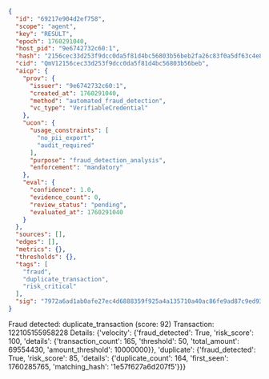 ```json
{
  "id": "69217e904d2ef758",
  "scope": "agent",
  "key": "RESULT",
  "epoch": 1760291040,
  "host_pid": "9e6742732c60:1",
  "hash": "2156cec33d253f9dcc0da5f81d4bc56803b56beb2fa26c83f0a5df63c4e84cab",
  "cid": "QmV12156cec33d253f9dcc0da5f81d4bc56803b56beb",
  "aicp": {
    "prov": {
      "issuer": "9e6742732c60:1",
      "created_at": 1760291040,
      "method": "automated_fraud_detection",
      "vc_type": "VerifiableCredential"
    },
    "ucon": {
      "usage_constraints": [
        "no_pii_export",
        "audit_required"
      ],
      "purpose": "fraud_detection_analysis",
      "enforcement": "mandatory"
    },
    "eval": {
      "confidence": 1.0,
      "evidence_count": 0,
      "review_status": "pending",
      "evaluated_at": 1760291040
    }
  },
  "sources": [],
  "edges": [],
  "metrics": {},
  "thresholds": {},
  "tags": [
    "fraud",
    "duplicate_transaction",
    "risk_critical"
  ],
  "sig": "7972a6ad1ab0afe27ec4d6888359f925a4a135710a40ac86fe9ad87c9ed93f1c"
}
```

Fraud detected: duplicate_transaction (score: 92)
Transaction: 122105155958228
Details: {'velocity': {'fraud_detected': True, 'risk_score': 100, 'details': {'transaction_count': 165, 'threshold': 50, 'total_amount': 69554430, 'amount_threshold': 10000000}}, 'duplicate': {'fraud_detected': True, 'risk_score': 85, 'details': {'duplicate_count': 164, 'first_seen': 1760285765, 'matching_hash': '1e57f627a6d207f5'}}}